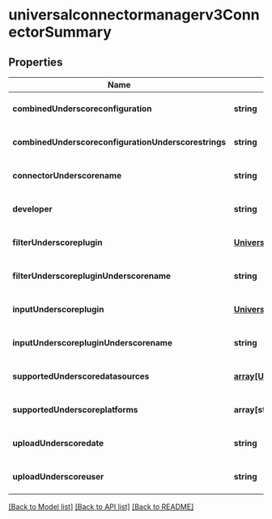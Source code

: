 # universalconnectormanagerv3ConnectorSummary

## Properties
Name | Type | Description | Notes
------------ | ------------- | ------------- | -------------
**combinedUnderscoreconfiguration** | **string** |  | [optional] [default to null]
**combinedUnderscoreconfigurationUnderscorestrings** | **string** |  | [optional] [default to null]
**connectorUnderscorename** | **string** |  | [optional] [default to null]
**developer** | **string** |  | [optional] [default to null]
**filterUnderscoreplugin** | [**Universalconnectormanagerv3PluginDefinition**](Universalconnectormanagerv3PluginDefinition.md) |  | [optional] [default to null]
**filterUnderscorepluginUnderscorename** | **string** |  | [optional] [default to null]
**inputUnderscoreplugin** | [**Universalconnectormanagerv3PluginDefinition**](Universalconnectormanagerv3PluginDefinition.md) |  | [optional] [default to null]
**inputUnderscorepluginUnderscorename** | **string** |  | [optional] [default to null]
**supportedUnderscoredatasources** | [**array[Universalconnectormanagerv3DatasourceType]**](Universalconnectormanagerv3DatasourceType.md) |  | [optional] [default to null]
**supportedUnderscoreplatforms** | **array[string]** |  | [optional] [default to null]
**uploadUnderscoredate** | **string** |  | [optional] [default to null]
**uploadUnderscoreuser** | **string** |  | [optional] [default to null]

[[Back to Model list]](../README.md#documentation-for-models) [[Back to API list]](../README.md#documentation-for-api-endpoints) [[Back to README]](../README.md)


